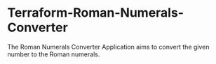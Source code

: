 # Terraform-Roman-Numerals-Converter
The Roman Numerals Converter Application aims to convert the given number to the Roman numerals.
